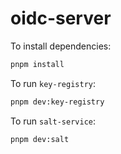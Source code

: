 # oidc-server

To install dependencies:

```bash
pnpm install
```

To run `key-registry`:

```bash
pnpm dev:key-registry
```

To run `salt-service`:

```bash
pnpm dev:salt
```
